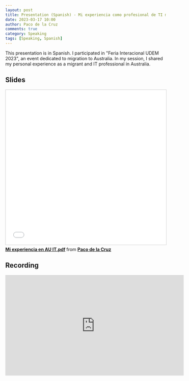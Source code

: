 ```yaml
---
layout: post
title: Presentation (Spanish) - Mi experiencia como profesional de TI migrante en Australia
date: 2023-03-17 10:00
author: Paco de la Cruz
comments: true
category: Speaking
tags: [Speaking, Spanish]
---
```


This presentation is in Spanish. I participated in "Feria Interacional UDEM 2023", an event dedicated to migration to Australia. In my session, I shared my personal experience as a migrant and IT professional in Australia. 

## Slides

<iframe src="//www.slideshare.net/slideshow/embed_code/key/Id78dv5i9Ireep" width="595" height="485" frameborder="0" marginwidth="0" marginheight="0" scrolling="no" style="border:1px solid #CCC; border-width:1px; margin-bottom:5px; max-width: 100%;" allowfullscreen> </iframe> <div style="margin-bottom:5px"> <strong> <a href="//www.slideshare.net/pacodelac/mi-experiencia-en-au-itpdf" title="Mi experiencia en AU IT.pdf" target="_blank">Mi experiencia en AU IT.pdf</a> </strong> from <strong><a href="//www.slideshare.net/pacodelac" target="_blank">Paco de la Cruz</a></strong> </div>

## Recording

<iframe width="560" height="315" src="https://www.youtube.com/embed/95SJyT5TWHs" title="YouTube video player" frameborder="0" allow="accelerometer; autoplay; clipboard-write; encrypted-media; gyroscope; picture-in-picture; web-share" allowfullscreen></iframe>
